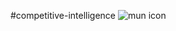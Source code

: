 #competitive-intelligence
![mun icon](https://ss3.bdstatic.com/70cFv8Sh_Q1YnxGkpoWK1HF6hhy/it/u=19457902,2785867793&fm=26&gp=0.jpg)